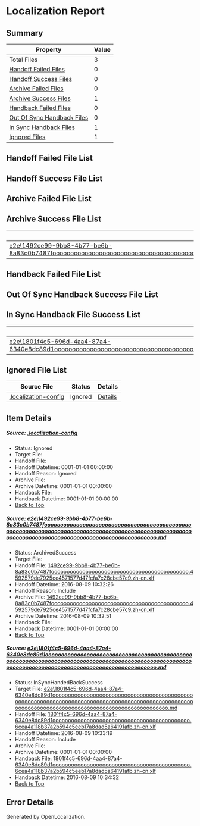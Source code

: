 # <a name='report-top'></a> Localization Report

## Summary
 Property | Value 
 -------- | ----- 
 Total Files | 3
[ Handoff Failed Files ](#handoff-failed-list)| 0
[ Handoff Success Files ](#handoff-success-list)| 0
[ Archive Failed Files ](#archive-failed-list)| 0
[ Archive Success Files ](#archive-success-list)| 1
[ Handback Failed Files ](#handback-failed-list)| 0
[ Out Of Sync Handback Files ](#outofsync-handback-success-list)| 0
[ In Sync Handback Files ](#insync-handback-success-list)| 1
[ Ignored Files ](#ignored-list)| 1

## <a name='handoff-failed-list'></a> Handoff Failed File List

## <a name='handoff-success-list'></a> Handoff Success File List

## <a name='archive-failed-list'></a> Archive Failed File List

## <a name='archive-success-list'></a> Archive Success File List
 Source File | Status | Details 
 ----------- | ------ | ------- 
 [e2e\1492ce99-9bb8-4b77-be6b-8a83c0b7487fooooooooooooooooooooooooooooooooooooooooooooooooooooooooooooooooooooooooooooooooooooooooooooooooooooooooooooooooooooooooooooooooooooooooooooooooooooooo.md](https://github.com/OpenLocalizationTestOrg/oltest/blob/84f54c9b33a6bdf078138d4590e416d06cd16e05/e2e/1492ce99-9bb8-4b77-be6b-8a83c0b7487fooooooooooooooooooooooooooooooooooooooooooooooooooooooooooooooooooooooooooooooooooooooooooooooooooooooooooooooooooooooooooooooooooooooooooooooooooooooo.md) | ArchivedSuccess | [Details](#cf39c4803cb12e65d461fe7d217d5a94cdffc7841)

## <a name='handback-failed-list'></a> Handback Failed File List

## <a name='outofsync-handback-success-list'></a> Out Of Sync Handback Success File List

## <a name='insync-handback-success-list'></a> In Sync Handback File Success List
 Source File | Status | Details 
 ----------- | ------ | ------- 
 [e2e\1801f4c5-696d-4aa4-87a4-6340e8dc89d1ooooooooooooooooooooooooooooooooooooooooooooooooooooooooooooooooooooooooooooooooooooooooooooooooooooooooooooooooooooooooooooooooooooooooooooooooooooooo.md](https://github.com/OpenLocalizationTestOrg/oltest/blob/65e4d2e57952e5247df7311b30ba2131ee1b4098/e2e/1801f4c5-696d-4aa4-87a4-6340e8dc89d1ooooooooooooooooooooooooooooooooooooooooooooooooooooooooooooooooooooooooooooooooooooooooooooooooooooooooooooooooooooooooooooooooooooooooooooooooooooooo.md) | InSyncHandedBackSuccess | [Details](#98e8324c55ddf5c7437860c8457583e60fe476962)

## <a name='ignored-list'></a> Ignored File List
 Source File | Status | Details 
 ----------- | ------ | ------- 
 [.localization-config](https://github.com/OpenLocalizationTestOrg/oltest/blob/65e4d2e57952e5247df7311b30ba2131ee1b4098/.localization-config) | Ignored | [Details](#3d4f252ac210baf56311d7e97dcc2db10974dbd20)

## Item Details
##### <a name='3d4f252ac210baf56311d7e97dcc2db10974dbd20'></a> Source: [.localization-config](https://github.com/OpenLocalizationTestOrg/oltest/blob/65e4d2e57952e5247df7311b30ba2131ee1b4098/.localization-config)
* Status: Ignored
* Target File: 
* Handoff File: 
* Handoff Datetime: 0001-01-01 00:00:00
* Handoff Reason: Ignored
* Archive File: 
* Archive Datetime: 0001-01-01 00:00:00
* Handback File: 
* Handback Datetime: 0001-01-01 00:00:00
* [Back to Top](#report-top)

##### <a name='cf39c4803cb12e65d461fe7d217d5a94cdffc7841'></a> Source: [e2e\1492ce99-9bb8-4b77-be6b-8a83c0b7487fooooooooooooooooooooooooooooooooooooooooooooooooooooooooooooooooooooooooooooooooooooooooooooooooooooooooooooooooooooooooooooooooooooooooooooooooooooooo.md](https://github.com/OpenLocalizationTestOrg/oltest/blob/84f54c9b33a6bdf078138d4590e416d06cd16e05/e2e/1492ce99-9bb8-4b77-be6b-8a83c0b7487fooooooooooooooooooooooooooooooooooooooooooooooooooooooooooooooooooooooooooooooooooooooooooooooooooooooooooooooooooooooooooooooooooooooooooooooooooooooo.md)
* Status: ArchivedSuccess
* Target File: 
* Handoff File: [1492ce99-9bb8-4b77-be6b-8a83c0b7487foooooooooooooooooooooooooooooooooooooooooooo.4592579de7925ce4571577d47fcfa7c28cbe57c9.zh-cn.xlf](https://github.com/OpenLocalizationTestOrg/olhandoff-e2e/blob/d877080032138f6c4d56c35a00f523d1e25ffd82/ol-handoff/OpenLocalizationTestOrg/ol-test-zhcn/ci/ht/1492ce99-9bb8-4b77-be6b-8a83c0b7487foooooooooooooooooooooooooooooooooooooooooooo.4592579de7925ce4571577d47fcfa7c28cbe57c9.zh-cn.xlf)
* Handoff Datetime: 2016-08-09 10:32:26
* Handoff Reason: Include
* Archive File: [1492ce99-9bb8-4b77-be6b-8a83c0b7487foooooooooooooooooooooooooooooooooooooooooooo.4592579de7925ce4571577d47fcfa7c28cbe57c9.zh-cn.xlf](https://github.com/OpenLocalizationTestOrg/olhandoff-e2e/blob/051db4da43c6ff742d62bed1f470794e94653a42/ol-archive/OpenLocalizationTestOrg/ol-test-zhcn/ci/ht/1492ce99-9bb8-4b77-be6b-8a83c0b7487foooooooooooooooooooooooooooooooooooooooooooo.4592579de7925ce4571577d47fcfa7c28cbe57c9.zh-cn.xlf)
* Archive Datetime: 2016-08-09 10:32:51
* Handback File: 
* Handback Datetime: 0001-01-01 00:00:00
* [Back to Top](#report-top)

##### <a name='98e8324c55ddf5c7437860c8457583e60fe476962'></a> Source: [e2e\1801f4c5-696d-4aa4-87a4-6340e8dc89d1ooooooooooooooooooooooooooooooooooooooooooooooooooooooooooooooooooooooooooooooooooooooooooooooooooooooooooooooooooooooooooooooooooooooooooooooooooooooo.md](https://github.com/OpenLocalizationTestOrg/oltest/blob/65e4d2e57952e5247df7311b30ba2131ee1b4098/e2e/1801f4c5-696d-4aa4-87a4-6340e8dc89d1ooooooooooooooooooooooooooooooooooooooooooooooooooooooooooooooooooooooooooooooooooooooooooooooooooooooooooooooooooooooooooooooooooooooooooooooooooooooo.md)
* Status: InSyncHandedBackSuccess
* Target File: [e2e\1801f4c5-696d-4aa4-87a4-6340e8dc89d1ooooooooooooooooooooooooooooooooooooooooooooooooooooooooooooooooooooooooooooooooooooooooooooooooooooooooooooooooooooooooooooooooooooooooooooooooooooooo.md](https://github.com/OpenLocalizationTestOrg/ol-test-zhcn/blob/19cf1017e25cfae3443a224bd90803593f1ad59b/e2e/1801f4c5-696d-4aa4-87a4-6340e8dc89d1ooooooooooooooooooooooooooooooooooooooooooooooooooooooooooooooooooooooooooooooooooooooooooooooooooooooooooooooooooooooooooooooooooooooooooooooooooooooo.md)
* Handoff File: [1801f4c5-696d-4aa4-87a4-6340e8dc89d1oooooooooooooooooooooooooooooooooooooooooooo.6cea4a118b37a2b594c5eeb17a8dad5a64191afb.zh-cn.xlf](https://github.com/OpenLocalizationTestOrg/olhandoff-e2e/blob/689d02886a7315bd67572e98fd214ad24db9ca5e/ol-handoff/OpenLocalizationTestOrg/ol-test-zhcn/ci/ht/1801f4c5-696d-4aa4-87a4-6340e8dc89d1oooooooooooooooooooooooooooooooooooooooooooo.6cea4a118b37a2b594c5eeb17a8dad5a64191afb.zh-cn.xlf)
* Handoff Datetime: 2016-08-09 10:33:19
* Handoff Reason: Include
* Archive File: 
* Archive Datetime: 0001-01-01 00:00:00
* Handback File: [1801f4c5-696d-4aa4-87a4-6340e8dc89d1oooooooooooooooooooooooooooooooooooooooooooo.6cea4a118b37a2b594c5eeb17a8dad5a64191afb.zh-cn.xlf](https://github.com/OpenLocalizationTestOrg/olhandback-e2e/blob/f26a8089f5ab4dbe7d984acecca9ed1bc9845c3f/ol-handback/OpenLocalizationTestOrg/ol-test-zhcn/ci/ht/1801f4c5-696d-4aa4-87a4-6340e8dc89d1oooooooooooooooooooooooooooooooooooooooooooo.6cea4a118b37a2b594c5eeb17a8dad5a64191afb.zh-cn.xlf)
* Handback Datetime: 2016-08-09 10:34:32
* [Back to Top](#report-top)


## Error Details

Generated by OpenLocalization.
